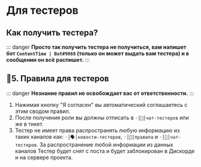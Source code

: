 # Для тестеров

## Как получить тестера?

::: danger
**Просто так получить тестера не получиться, вам напишет бот `ContentTime | Bot#9868` (только он может выдать вам тестера) и в сообщении он всё распишет.**
:::

## 📃5. Правила для тестеров

:::  danger
**Незнание правил не освобождает вас от ответственности.**
:::

1. Нажимая кнопку "Я согласен" вы автоматический соглашаетесь с этим сводом правил.
2. После получения роли вы должны отписать в  `⁠◦│👔│чат-тестеров` или же в тикет.
3. Тестер не имеет права распространять любую информацию из таких каналов как: `◦│🗣│новости-тестеров`, `◦│🧨│правила` и `◦│👔│чат-тестеров`. За распространение любой информации из данных каналов Тестер будет снят с поста и будет заблокирован в Дискорде и на сервере проекта.
